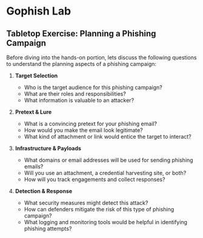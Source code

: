 # Gophish Lab

## Tabletop Exercise: Planning a Phishing Campaign

Before diving into the hands-on portion, lets discuss the following questions to understand the planning aspects of a phishing campaign:

1. **Target Selection**
   - Who is the target audience for this phishing campaign?
   - What are their roles and responsibilities?
   - What information is valuable to an attacker?

2. **Pretext & Lure**
   - What is a convincing pretext for your phishing email?
   - How would you make the email look legitimate?
   - What kind of attachment or link would entice the target to interact?

3. **Infrastructure & Payloads**
   - What domains or email addresses will be used for sending phishing emails?
   - Will you use an attachment, a credential harvesting site, or both?
   - How will you track engagements and collect responses?

4. **Detection & Response**
   - What security measures might detect this attack?
   - How can defenders mitigate the risk of this type of phishing campaign?
   - What logging and monitoring tools would be helpful in identifying phishing attempts?

<!-- ## Hands-On Lab: Building a Gophish Campaign

### Setting Up Gophish
1. Extract the archive and run Gophish:
   ```bash
   ./gophish
   ```
2. Access the web interface at `https://localhost:3333` and log in.

### Configuring Sending Profiles
1. Navigate to **Sending Profiles** and create a new SMTP profile.
2. Configure the SMTP server settings (e.g., Gmail, Mailtrap, or an internal relay).
3. Test the SMTP configuration to ensure emails can be sent.

### Creating a Phishing Email
1. Go to **Email Templates** and click **New Template**.
2. Create a realistic phishing email, incorporating:
   - A subject line
   - A body message (HTML or plaintext)
   - A call to action with a link or attachment
3. Use placeholders (`{{.FirstName}}`, `{{.LastName}}`) for personalization.

### Setting Up a Landing Page
1. Navigate to **Landing Pages** and create a new page.
2. Choose between:
   - Redirecting the victim to a legitimate site after data capture.
   - Creating a cloned login page for credential harvesting.
3. Enable capturing submitted credentials if applicable.

### Defining the Target Group
1. Go to **Users & Groups** and create a new group.
2. Upload a CSV file or manually add targets.
3. Ensure each entry includes **First Name**, **Last Name**, and **Email**.

### Launching the Campaign
1. Navigate to **Campaigns** and click **New Campaign**.
2. Configure:
   - Name
   - Email Template
   - Landing Page
   - Sending Profile
   - Target Group
3. Set the campaign start time and launch.

### Monitoring and Analyzing Results
1. Check the **Dashboard** for real-time updates.
2. Review the status of emails (sent, opened, clicked, submitted credentials).
3. Analyze collected data and adjust tactics as necessary.

### Post-Engagement Discussion
1. What were the success rates of email opens and credential submissions?
2. What made the phishing attempt convincing or unconvincing?
3. What countermeasures could be implemented to mitigate phishing attacks? -->